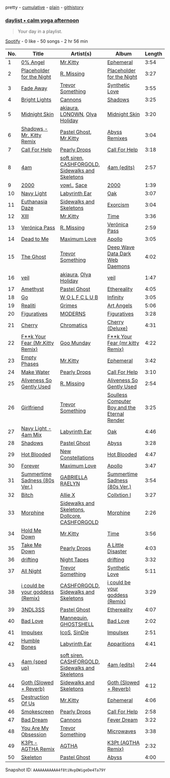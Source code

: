 pretty - [cumulative](/playlists/cumulative/37i9dQZF1EP6YuccBxUcC1.md) - [plain](/playlists/plain/37i9dQZF1EP6YuccBxUcC1) - [githistory](https://github.githistory.xyz/mdn522/spotify-playlist-archive/blob/main/playlists/plain/37i9dQZF1EP6YuccBxUcC1)

### [daylist • calm yoga afternoon](https://open.spotify.com/playlist/37i9dQZF1EP6YuccBxUcC1)

> Your day in a playlist.

[Spotify](https://open.spotify.com/user/spotify) - 0 like - 50 songs - 2 hr 56 min

| No. | Title | Artist(s) | Album | Length |
|---|---|---|---|---|
| 1 | [0% Angel](https://open.spotify.com/track/0l2Ob0zMIQ21gJn642HyQ1) | [Mr.Kitty](https://open.spotify.com/artist/0pWwt5vGNzezEhfAcc420Y) | [Ephemeral](https://open.spotify.com/album/4aJdRGvDt8BAU8Po8Sr3dg) | 3:54 |
| 2 | [Placeholder for the Night](https://open.spotify.com/track/5GcEvCJs3gipjjTZNrX7Xq) | [R\. Missing](https://open.spotify.com/artist/4EVSMYb2zBDoSHSGEqeztu) | [Placeholder for the Night](https://open.spotify.com/album/07NhTIgnt7qOklrhbgR6R6) | 3:27 |
| 3 | [Fade Away](https://open.spotify.com/track/3Vit46aYIz4uq4HlfCoiX1) | [Trevor Something](https://open.spotify.com/artist/6bWylzDlsTfR8khADRQJfd) | [Synthetic Love](https://open.spotify.com/album/5CAMb9tcfQPiLH0e4tqIE3) | 3:55 |
| 4 | [Bright Lights](https://open.spotify.com/track/78vnEcnXjqwjBT25FRkNZw) | [Cannons](https://open.spotify.com/artist/7FtCyCJCJaxabYO7Uyda5B) | [Shadows](https://open.spotify.com/album/0pMkbror5DyuBSl5yeUYTn) | 3:25 |
| 5 | [Midnight Skin](https://open.spotify.com/track/0oUFmeqCc12TGlspkvgjP4) | [akiaura](https://open.spotify.com/artist/0zilOJ2Ze0FLrQ76cZQaoc), [LONOWN](https://open.spotify.com/artist/700c9Qz2z6HZKTumeliKAw), [Olya Holiday](https://open.spotify.com/artist/7yH0tCtttU4pORkXn6rWZS) | [Midnight Skin](https://open.spotify.com/album/31rsa36OgE9zdclihw8cta) | 3:20 |
| 6 | [Shadows \- Mr\. Kitty Remix](https://open.spotify.com/track/4R2XffNna94GzEOHdDnelo) | [Pastel Ghost](https://open.spotify.com/artist/06O23tLg0or676h8EEzH7W), [Mr.Kitty](https://open.spotify.com/artist/0pWwt5vGNzezEhfAcc420Y) | [Abyss Remixes](https://open.spotify.com/album/75xjbCoVwpp38XpAIa70xQ) | 3:04 |
| 7 | [Call For Help](https://open.spotify.com/track/3l5qctI4FqhfjIZzs06cbk) | [Pearly Drops](https://open.spotify.com/artist/2eMb96S1ZJ1YQ7FhWAzWJL) | [Call For Help](https://open.spotify.com/album/2T0LDUVshmydIaKywFCDKX) | 3:18 |
| 8 | [4am](https://open.spotify.com/track/0nrnsitY0PL2tSh9iIqEVb) | [soft siren](https://open.spotify.com/artist/2231C2oqgdZQmJ0vh6bNX2), [CASHFORGOLD](https://open.spotify.com/artist/4FzthA7DjutA71z91I1DKX), [Sidewalks and Skeletons](https://open.spotify.com/artist/48nHO1cuTbpx4ELhChsxX1) | [4am \(edits\)](https://open.spotify.com/album/5wNGSTu6WedneSGt2SFHaw) | 2:57 |
| 9 | [2000](https://open.spotify.com/track/3vUMN9hezWjBac9UE8xkVd) | [vowl.](https://open.spotify.com/artist/5Q0sv5SeMZln6szEW49dHL), [Sace](https://open.spotify.com/artist/7reSsIosg88LaPnn8KKlJA) | [2000](https://open.spotify.com/album/5qd5jaq5RmAtYWKdD6IXF8) | 1:39 |
| 10 | [Navy Light](https://open.spotify.com/track/6o43Gi1cX7Nyi6koSkwIBc) | [Labyrinth Ear](https://open.spotify.com/artist/51kDu9CfyGBpcgMwy8MlEd) | [Oak](https://open.spotify.com/album/6qNK3qCiPEzjpVBtYaDfSr) | 3:07 |
| 11 | [Euthanasia Daze](https://open.spotify.com/track/3qsrQ6j2c23Yb9K1WkGr6W) | [Sidewalks and Skeletons](https://open.spotify.com/artist/48nHO1cuTbpx4ELhChsxX1) | [Exorcism](https://open.spotify.com/album/39Gw0iMQQjfGI0v7p1oasA) | 3:04 |
| 12 | [XIII](https://open.spotify.com/track/6dPmWrkCwm4qHoS8Re5RqA) | [Mr.Kitty](https://open.spotify.com/artist/0pWwt5vGNzezEhfAcc420Y) | [Time](https://open.spotify.com/album/63TYyeXlBYoYKNvE6rT3hI) | 3:36 |
| 13 | [Verónica Pass](https://open.spotify.com/track/4bDOgyXzdqu74giNhwXMX5) | [R\. Missing](https://open.spotify.com/artist/4EVSMYb2zBDoSHSGEqeztu) | [Verónica Pass](https://open.spotify.com/album/5bqgcc97DxAORtjTBfrXwP) | 2:59 |
| 14 | [Dead to Me](https://open.spotify.com/track/2Li2IDrJsaTcn9Ql502mxZ) | [Maximum Love](https://open.spotify.com/artist/6iDI0sHLIeFIkZk6BKJBVQ) | [Apollo](https://open.spotify.com/album/1jZDQG0wkfwYajohExfQwE) | 3:05 |
| 15 | [The Ghost](https://open.spotify.com/track/7m523YFWB8812Qwx6VOjVD) | [Trevor Something](https://open.spotify.com/artist/6bWylzDlsTfR8khADRQJfd) | [Deep Wave Data Dark Web Daemons](https://open.spotify.com/album/4K787vfw4MiXs6A70DkNpU) | 4:02 |
| 16 | [veil](https://open.spotify.com/track/0DEJ2X4QvFGboCAdO5MyXz) | [akiaura](https://open.spotify.com/artist/0zilOJ2Ze0FLrQ76cZQaoc), [Olya Holiday](https://open.spotify.com/artist/7yH0tCtttU4pORkXn6rWZS) | [veil](https://open.spotify.com/album/5qW1FvS2dys9B2K8c9cscx) | 1:47 |
| 17 | [Amethyst](https://open.spotify.com/track/5nKuYHak9imBodD3g0RArf) | [Pastel Ghost](https://open.spotify.com/artist/06O23tLg0or676h8EEzH7W) | [Ethereality](https://open.spotify.com/album/3sy3jRg8KrsGYNAuHPQnqk) | 4:05 |
| 18 | [Go](https://open.spotify.com/track/6fUzZQ1HBcw86mpIbs2GB5) | [W O L F C L U B](https://open.spotify.com/artist/4dCDYKtFTMnKCI9PvEwMQX) | [Infinity](https://open.spotify.com/album/4ZZvoPh5Qk1ynqclUbl8G4) | 3:05 |
| 19 | [Realiti](https://open.spotify.com/track/7eXFZCiP9GqdMUashk96UF) | [Grimes](https://open.spotify.com/artist/053q0ukIDRgzwTr4vNSwab) | [Art Angels](https://open.spotify.com/album/7J84ixPVFehy6FcLk8rhk3) | 5:06 |
| 20 | [Figuratives](https://open.spotify.com/track/5wJInZJJbCNBFf6u5SoQ7U) | [MODERNS](https://open.spotify.com/artist/11ixZj3J67XqAo6Tzn3vcf) | [Figuratives](https://open.spotify.com/album/4R83r8uqp3zKtTUB8GhCZE) | 3:28 |
| 21 | [Cherry](https://open.spotify.com/track/4sRmzVSedvFkENbSJ342Ex) | [Chromatics](https://open.spotify.com/artist/4tOVIRjlWWfR1RrAxyRqTE) | [Cherry \(Deluxe\)](https://open.spotify.com/album/6OqegZkCUq29CJarqL8trP) | 4:31 |
| 22 | [F\*\*k Your Fear \(Mr.Kitty Remix\)](https://open.spotify.com/track/2yKHKE0cDOffta9WUfAAv4) | [Goo Munday](https://open.spotify.com/artist/540egazqjMY2Lm7NPclRQ2) | [F\*\*k Your Fear \(mr.kitty Remix\)](https://open.spotify.com/album/6xun4xah0FmeYbsS79nuYn) | 4:22 |
| 23 | [Empty Phases](https://open.spotify.com/track/6zcicpr8OKns6iR7unKZNU) | [Mr.Kitty](https://open.spotify.com/artist/0pWwt5vGNzezEhfAcc420Y) | [Ephemeral](https://open.spotify.com/album/4aJdRGvDt8BAU8Po8Sr3dg) | 3:42 |
| 24 | [Make Water](https://open.spotify.com/track/3gR5gGYqNAd0QgVdgbrWT3) | [Pearly Drops](https://open.spotify.com/artist/2eMb96S1ZJ1YQ7FhWAzWJL) | [Call For Help](https://open.spotify.com/album/2T0LDUVshmydIaKywFCDKX) | 3:10 |
| 25 | [Aliveness So Gently Used](https://open.spotify.com/track/52gmsdBdRlKQKuhjYY4OeQ) | [R\. Missing](https://open.spotify.com/artist/4EVSMYb2zBDoSHSGEqeztu) | [Aliveness So Gently Used](https://open.spotify.com/album/59S8FcErPSbVZup9friMkp) | 2:54 |
| 26 | [Girlfriend](https://open.spotify.com/track/4POzx1PfbCD9SU0c7kFKeb) | [Trevor Something](https://open.spotify.com/artist/6bWylzDlsTfR8khADRQJfd) | [Soulless Computer Boy and the Eternal Render](https://open.spotify.com/album/5TF3a1VrbsQ68hUMrdNqeo) | 3:25 |
| 27 | [Navy Light \- 4am Mix](https://open.spotify.com/track/58qOvYrcx9WLdrLicDXtOM) | [Labyrinth Ear](https://open.spotify.com/artist/51kDu9CfyGBpcgMwy8MlEd) | [Oak](https://open.spotify.com/album/6qNK3qCiPEzjpVBtYaDfSr) | 4:46 |
| 28 | [Shadows](https://open.spotify.com/track/3vtFowc9zcQfvqsLAZ9Cx2) | [Pastel Ghost](https://open.spotify.com/artist/06O23tLg0or676h8EEzH7W) | [Abyss](https://open.spotify.com/album/2FQieUp8BxPN7OR8fE76TE) | 3:28 |
| 29 | [Hot Blooded](https://open.spotify.com/track/1ElySIlHwm1HX7sUjAZZnp) | [New Constellations](https://open.spotify.com/artist/5WF5jtgP0H31QTl5g4WxW9) | [Hot Blooded](https://open.spotify.com/album/5Z9Gg42ig4pnlIx30SBmbO) | 4:47 |
| 30 | [Forever](https://open.spotify.com/track/6HaZBpFrvzkz7X7isVtfsN) | [Maximum Love](https://open.spotify.com/artist/6iDI0sHLIeFIkZk6BKJBVQ) | [Apollo](https://open.spotify.com/album/1jZDQG0wkfwYajohExfQwE) | 3:47 |
| 31 | [Summertime Sadness \(80s Ver.\)](https://open.spotify.com/track/1rl26teGzYLMo5hw49KfG2) | [GABRIELLA RAELYN](https://open.spotify.com/artist/6NxWBwQYHT6Fe7E24StyNY) | [Summertime Sadness \(80s Ver.\)](https://open.spotify.com/album/7JrVtNYmAwyHT7IdI6mXI4) | 3:54 |
| 32 | [Bitch](https://open.spotify.com/track/2RHACQ60QdCc5rPtM5NciW) | [Allie X](https://open.spotify.com/artist/0wnYgCeP013HkKoOyC5V32) | [Collxtion I](https://open.spotify.com/album/6i2wkAsjqQ9CUc7g9dSGbS) | 3:27 |
| 33 | [Morphine](https://open.spotify.com/track/1yB4bs3ohUbcm74jVKTvme) | [Sidewalks and Skeletons](https://open.spotify.com/artist/48nHO1cuTbpx4ELhChsxX1), [Dollcore](https://open.spotify.com/artist/2XpFScZ9GR49QPA7nTNCnD), [CASHFORGOLD](https://open.spotify.com/artist/4FzthA7DjutA71z91I1DKX) | [Morphine](https://open.spotify.com/album/40jt1edJEPfn2qF9O0SeW3) | 2:26 |
| 34 | [Hold Me Down](https://open.spotify.com/track/5B4BxAPiVKJZhraHdrEqCz) | [Mr.Kitty](https://open.spotify.com/artist/0pWwt5vGNzezEhfAcc420Y) | [Time](https://open.spotify.com/album/63TYyeXlBYoYKNvE6rT3hI) | 3:56 |
| 35 | [Take Me Down](https://open.spotify.com/track/0bMYQjhqOV3CoqE7OcRIBv) | [Pearly Drops](https://open.spotify.com/artist/2eMb96S1ZJ1YQ7FhWAzWJL) | [A Little Disaster](https://open.spotify.com/album/2qioFepYwtRRzdP91fGsj5) | 4:03 |
| 36 | [drifting](https://open.spotify.com/track/2YuySJd7C2aoBarBP8OvzR) | [Night Tapes](https://open.spotify.com/artist/5APEQlUaQ5K70LgPqAdTuU) | [drifting](https://open.spotify.com/album/4KJfSAhzqcMZaWFTwnfkNK) | 3:32 |
| 37 | [All Night](https://open.spotify.com/track/2A4400zHlQUJukrwuS5FJ7) | [Trevor Something](https://open.spotify.com/artist/6bWylzDlsTfR8khADRQJfd) | [Synthetic Love](https://open.spotify.com/album/5CAMb9tcfQPiLH0e4tqIE3) | 5:11 |
| 38 | [i could be your goddess \(Remix\)](https://open.spotify.com/track/1plATFLdJBkx5IlJiwLY71) | [CASHFORGOLD](https://open.spotify.com/artist/4FzthA7DjutA71z91I1DKX), [Sidewalks and Skeletons](https://open.spotify.com/artist/48nHO1cuTbpx4ELhChsxX1) | [i could be your goddess \(Remix\)](https://open.spotify.com/album/3nzeCI1h4Hb05wFgItyBVr) | 3:29 |
| 39 | [3NDL3SS](https://open.spotify.com/track/3ldt8V99xmV1oGeqbWJaO5) | [Pastel Ghost](https://open.spotify.com/artist/06O23tLg0or676h8EEzH7W) | [Ethereality](https://open.spotify.com/album/3sy3jRg8KrsGYNAuHPQnqk) | 4:07 |
| 40 | [Bad Love](https://open.spotify.com/track/104c6x4o1kxkH43BSrf2yF) | [Mannequin](https://open.spotify.com/artist/3btewOJD9jMKKrn5IV7nFj), [GHOSTSHELL](https://open.spotify.com/artist/4FJ25XspafyulObwr5aFIr) | [Bad Love](https://open.spotify.com/album/3I0quc3eR6vaxcrhZ0YCSi) | 2:02 |
| 41 | [Impulsex](https://open.spotify.com/track/5D6Waiuy4xj0AxuLmS7NIw) | [IcoS](https://open.spotify.com/artist/41GQStG7yqyPqbOKvouab8), [SinDie](https://open.spotify.com/artist/4EfaL3jkOiurd0hHmCgn7Y) | [Impulsex](https://open.spotify.com/album/72A9R2MplbN0gpUzqq2ubL) | 2:51 |
| 42 | [Humble Bones](https://open.spotify.com/track/3bQ3g7uap3wJyU0Pp02C54) | [Labyrinth Ear](https://open.spotify.com/artist/51kDu9CfyGBpcgMwy8MlEd) | [Apparitions](https://open.spotify.com/album/0Yn5Yc4qK1wZMhjAJO0uQz) | 4:41 |
| 43 | [4am \(sped up\)](https://open.spotify.com/track/3lUum4GacAyQ9EFC7t8zjn) | [soft siren](https://open.spotify.com/artist/2231C2oqgdZQmJ0vh6bNX2), [CASHFORGOLD](https://open.spotify.com/artist/4FzthA7DjutA71z91I1DKX), [Sidewalks and Skeletons](https://open.spotify.com/artist/48nHO1cuTbpx4ELhChsxX1) | [4am \(edits\)](https://open.spotify.com/album/5wNGSTu6WedneSGt2SFHaw) | 2:44 |
| 44 | [Goth \(Slowed + Reverb\)](https://open.spotify.com/track/5cbI0HJrTDb0njDk653bcN) | [Sidewalks and Skeletons](https://open.spotify.com/artist/48nHO1cuTbpx4ELhChsxX1) | [Goth \(Slowed + Reverb\)](https://open.spotify.com/album/7FcVJdKdyryXNniCPg75fi) | 4:12 |
| 45 | [Destruction Of Us](https://open.spotify.com/track/5Z52RYT8Pt2GOGX7hm5lQD) | [Mr.Kitty](https://open.spotify.com/artist/0pWwt5vGNzezEhfAcc420Y) | [Ephemeral](https://open.spotify.com/album/4aJdRGvDt8BAU8Po8Sr3dg) | 4:06 |
| 46 | [Smokescreen](https://open.spotify.com/track/3BI3yIp1aa5yzMNpyTmNyX) | [Pearly Drops](https://open.spotify.com/artist/2eMb96S1ZJ1YQ7FhWAzWJL) | [Call For Help](https://open.spotify.com/album/2T0LDUVshmydIaKywFCDKX) | 2:58 |
| 47 | [Bad Dream](https://open.spotify.com/track/5ZJ9NpjYG95TDef8bdD1XG) | [Cannons](https://open.spotify.com/artist/7FtCyCJCJaxabYO7Uyda5B) | [Fever Dream](https://open.spotify.com/album/6jJSf3YPVS7DBIvgFhyPCd) | 3:22 |
| 48 | [You Are My Obsession](https://open.spotify.com/track/7i6HgYtHFMaEPo3CtK7Xp6) | [Trevor Something](https://open.spotify.com/artist/6bWylzDlsTfR8khADRQJfd) | [Microwaves](https://open.spotify.com/album/23Det7bZ2mtdBVCJOv52LP) | 3:38 |
| 49 | [K3Pt \- AGTHA Remix](https://open.spotify.com/track/7yzNPyUl2lrFPJKup1PaR1) | [AGTHA](https://open.spotify.com/artist/2K7VKSRwaJs7xifL4YOJGH) | [K3Pt \(AGTHA Remix\)](https://open.spotify.com/album/6HEa6aOypSwNgG6e3OajFG) | 2:32 |
| 50 | [Skeleton](https://open.spotify.com/track/659mtBqBiCt0Ohz7FI5cZ7) | [Pastel Ghost](https://open.spotify.com/artist/06O23tLg0or676h8EEzH7W) | [Abyss](https://open.spotify.com/album/2FQieUp8BxPN7OR8fE76TE) | 4:00 |

Snapshot ID: `AAAAAAAAAAA4f8tiNvpDWigeDe4Ta79Y`
